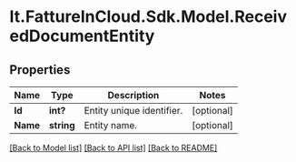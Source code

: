 # It.FattureInCloud.Sdk.Model.ReceivedDocumentEntity

## Properties

Name | Type | Description | Notes
------------ | ------------- | ------------- | -------------
**Id** | **int?** | Entity unique identifier. | [optional] 
**Name** | **string** | Entity name. | [optional] 

[[Back to Model list]](../README.md#documentation-for-models) [[Back to API list]](../README.md#documentation-for-api-endpoints) [[Back to README]](../README.md)

